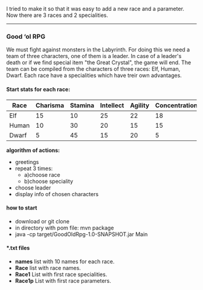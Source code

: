 I tried to make it so that it was easy to add a new race and a parameter.
Now there are 3 races and 2 specialities.

________________________________________________________________________
### Good ‘ol RPG
We must fight against monsters in the Labyrinth.
For doing this we need a team of three characters, one of them is a leader.
In case of a leader's death or if we find special item "the Great Crystal", the game will end.
The team can be compiled from the characters of three races: Elf, Human, Dwarf.
Each race have a specialities which have treir own advantages.
#### Start stats for each race:
  Race  |  Charisma | Stamina | Intellect | Agility | Concentration  
------- | --------- | ------- | --------- | ------- | -------------   
  Elf | 15 | 10 | 25 | 22 | 18
  Human | 10 | 30 | 20 | 15 | 15
  Dwarf | 5 | 45 | 15 | 20 | 5 

__algorithm of actions:__
 - greetings
 - repeat 3 times:
   - a)choose race
   - b)choose speciality
 - choose leader
 - display info of chosen characters
#### how to start
 - download or git clone
 - in directory with pom file: mvn package
 - java -cp target/GoodOldRpg-1.0-SNAPSHOT.jar Main
#### \*.txt files
 - __names__ list with 10 names for each race.
 - __Race__ list with race names.
 - __Race1__ List with first race specialities.
 - __Race1p__ List with first race parameters.
